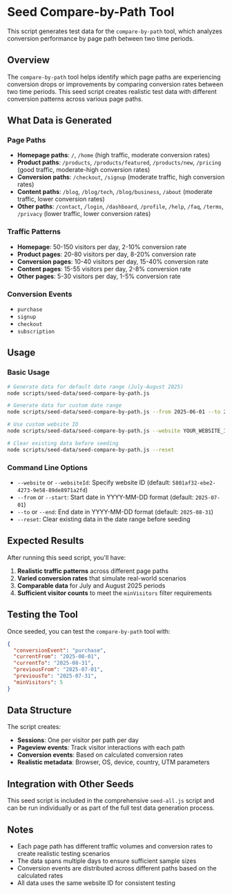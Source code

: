 # Seed Compare-by-Path Tool

This script generates test data for the `compare-by-path` tool, which analyzes conversion performance by page path between two time periods.

## Overview

The `compare-by-path` tool helps identify which page paths are experiencing conversion drops or improvements by comparing conversion rates between two time periods. This seed script creates realistic test data with different conversion patterns across various page paths.

## What Data is Generated

### Page Paths
- **Homepage paths**: `/`, `/home` (high traffic, moderate conversion rates)
- **Product paths**: `/products`, `/products/featured`, `/products/new`, `/pricing` (good traffic, moderate-high conversion rates)
- **Conversion paths**: `/checkout`, `/signup` (moderate traffic, high conversion rates)
- **Content paths**: `/blog`, `/blog/tech`, `/blog/business`, `/about` (moderate traffic, lower conversion rates)
- **Other paths**: `/contact`, `/login`, `/dashboard`, `/profile`, `/help`, `/faq`, `/terms`, `/privacy` (lower traffic, lower conversion rates)

### Traffic Patterns
- **Homepage**: 50-150 visitors per day, 2-10% conversion rate
- **Product pages**: 20-80 visitors per day, 8-20% conversion rate
- **Conversion pages**: 10-40 visitors per day, 15-40% conversion rate
- **Content pages**: 15-55 visitors per day, 2-8% conversion rate
- **Other pages**: 5-30 visitors per day, 1-5% conversion rate

### Conversion Events
- `purchase`
- `signup`
- `checkout`
- `subscription`

## Usage

### Basic Usage
```bash
# Generate data for default date range (July-August 2025)
node scripts/seed-data/seed-compare-by-path.js

# Generate data for custom date range
node scripts/seed-data/seed-compare-by-path.js --from 2025-06-01 --to 2025-09-30

# Use custom website ID
node scripts/seed-data/seed-compare-by-path.js --website YOUR_WEBSITE_ID

# Clear existing data before seeding
node scripts/seed-data/seed-compare-by-path.js --reset
```

### Command Line Options
- `--website` or `--websiteId`: Specify website ID (default: `5801af32-ebe2-4273-9e58-89de8971a2fd`)
- `--from` or `--start`: Start date in YYYY-MM-DD format (default: `2025-07-01`)
- `--to` or `--end`: End date in YYYY-MM-DD format (default: `2025-08-31`)
- `--reset`: Clear existing data in the date range before seeding

## Expected Results

After running this seed script, you'll have:

1. **Realistic traffic patterns** across different page paths
2. **Varied conversion rates** that simulate real-world scenarios
3. **Comparable data** for July and August 2025 periods
4. **Sufficient visitor counts** to meet the `minVisitors` filter requirements

## Testing the Tool

Once seeded, you can test the `compare-by-path` tool with:

```json
{
  "conversionEvent": "purchase",
  "currentFrom": "2025-08-01",
  "currentTo": "2025-08-31",
  "previousFrom": "2025-07-01",
  "previousTo": "2025-07-31",
  "minVisitors": 5
}
```

## Data Structure

The script creates:
- **Sessions**: One per visitor per path per day
- **Pageview events**: Track visitor interactions with each path
- **Conversion events**: Based on calculated conversion rates
- **Realistic metadata**: Browser, OS, device, country, UTM parameters

## Integration with Other Seeds

This seed script is included in the comprehensive `seed-all.js` script and can be run individually or as part of the full test data generation process.

## Notes

- Each page path has different traffic volumes and conversion rates to create realistic testing scenarios
- The data spans multiple days to ensure sufficient sample sizes
- Conversion events are distributed across different paths based on the calculated rates
- All data uses the same website ID for consistent testing
